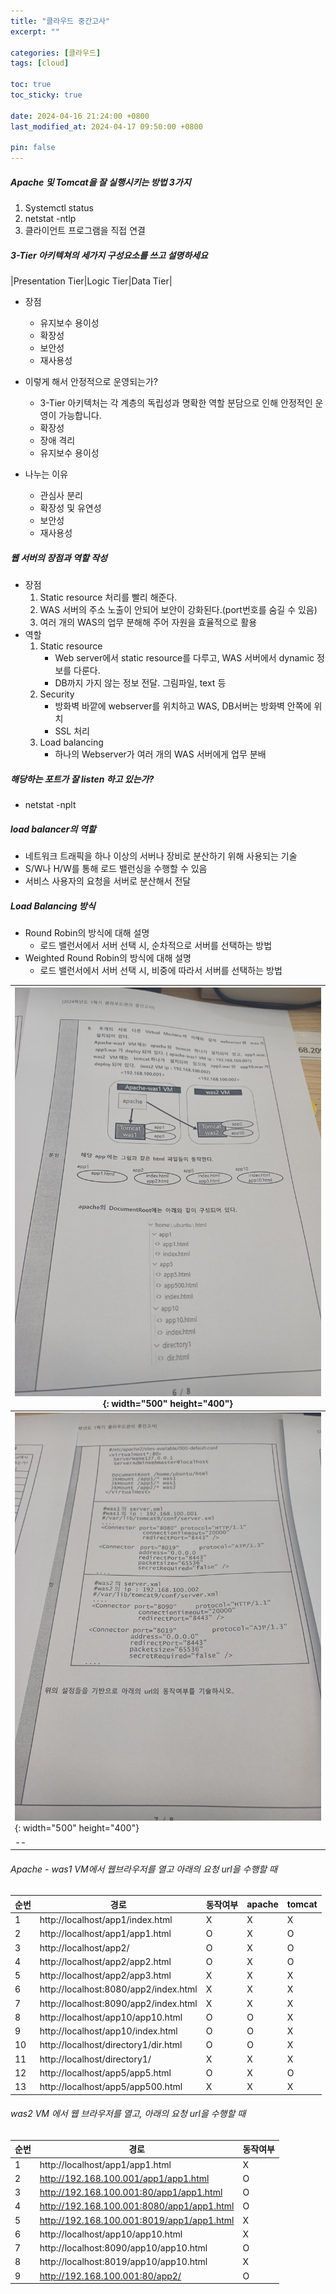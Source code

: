 ```yaml
---
title: "클라우드 중간고사"
excerpt: ""

categories: [클라우드]
tags: [cloud]

toc: true
toc_sticky: true

date: 2024-04-16 21:24:00 +0800
last_modified_at: 2024-04-17 09:50:00 +0800

pin: false
---
```


##### Apache 및 Tomcat을 잘 실행시키는 방법 3가지
1. Systemctl status
2. netstat -ntlp
3. 클라이언트 프로그램을 직접 연결

##### 3-Tier 아키텍쳐의 세가지 구성요소를 쓰고 설명하세요
|Presentation Tier|Logic Tier|Data Tier|

- 장점
  - 유지보수 용이성
  - 확장성
  - 보안성
  - 재사용성
    
- 이렇게 해서 안정적으로 운영되는가?
  - 3-Tier 아키텍처는 각 계층의 독립성과 명확한 역할 분담으로 인해 안정적인 운영이 가능합니다.
  - 확장성
  - 장애 격리
  - 유지보수 용이성
    
- 나누는 이유
  - 관심사 분리
  - 확장성 및 유연성
  - 보안성
  - 재사용성

##### 웹 서버의 장점과 역할 작성
- 장점
    1. Static resource 처리를 빨리 해준다.
    2. WAS 서버의 주소 노출이 안되어 보안이 강화된다.(port번호를 숨길 수 있음)
    3. 여러 개의 WAS의 업무 분해해 주어 자원을 효율적으로 활용
- 역할
  1. Static resource
      - Web server에서 static resource를 다루고, WAS 서버에서 dynamic 정보를 다룬다.
      - DB까지 가지 않는 정보 전달. 그림파일, text 등
  2. Security
      - 방화벽 바깥에 webserver를 위치하고 WAS, DB서버는 방화벽 안쪽에 위치
      - SSL 처리
  3. Load balancing
      - 하나의 Webserver가 여러 개의 WAS 서버에게 업무 분배

##### 해당하는 포트가 잘 listen 하고 있는가?
- netstat -nplt

##### load balancer의 역할
- 네트워크 트래픽을 하나 이상의 서버나 장비로 분산하기 위해 사용되는 기술
- S/W나 H/W를 통해 로드 밸런싱을 수행할 수 있음
- 서비스 사용자의 요청을 서버로 분산해서 전달

##### Load Balancing 방식
- Round Robin의 방식에 대해 설명
    - 로드 밸런서에서 서버 선택 시, 순차적으로 서버를 선택하는 방법
- Weighted Round Robin의 방식에 대해 설명
    - 로드 밸런서에서 서버 선택 시, 비중에 따라서 서버를 선택하는 방법

|![클라우드 문제1](../assets/img/kakao/클라우드-중간고사-1.jpg){: width="500" height="400"}
|--|
|![클라우드 문제2](../assets/img/kakao/클라우드-중간고사-2.jpg){: width="500" height="400"}
|--|

###### Apache - was1 VM에서 웹브라우저를 열고 아래의 요청 url을 수행할 때

|순번|경로|동작여부|apache|tomcat|
|--|--|--|--|--|
|1|http://localhost/app1/index.html|X|X|X|
|2|http://localhost/app1/app1.html|O|X|O|
|3|http://localhost/app2/|O|X|O|
|4|http://localhost/app2/app2.html|O|X|O|
|5|http://localhost/app2/app3.html|X|X|X|
|6|http://localhost:8080/app2/index.html|X|X|X|
|7|http://localhost:8090/app2/index.html|X|X|X|
|8|http://localhost/app10/app10.html|O|O|X|
|9|http://localhost/app10/index.html|O|O|X|
|10|http://localhost/directory1/dir.html|O|O|X|
|11|http://localhost/directory1/|X|X|X|
|12|http://localhost/app5/app5.html|O|X|O|
|13|http://localhost/app5/app500.html|X|X|X|

###### was2 VM 에서 웹 브라우저를 열고, 아래의 요청 url을 수행할 때

|순번|경로|동작여부|
|--|--|--|
|1|http://localhost/app1/app1.html|X|
|2|http://192.168.100.001/app1/app1.html|O|
|3|http://192.168.100.001:80/app1/app1.html|O|
|4|http://192.168.100.001:8080/app1/app1.html|O|
|5|http://192.168.100.001:8019/app1/app1.html|X|
|6|http://localhost/app10/app10.html|X|
|7|http://localhost:8090/app10/app10.html|O|
|8|http://localhost:8019/app10/app10.html|X|
|9|http://192.168.100.001:80/app2/|O|

